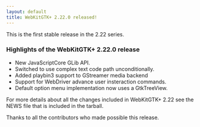 ```yaml
---
layout: default
title: WebKitGTK+ 2.22.0 released!
---
```


This is the first stable release in the 2.22 series.

### Highlights of the WebKitGTK+ 2.22.0 release

 - New JavaScriptCore GLib API.
 - Switched to use complex text code path unconditionally.
 - Added playbin3 support to GStreamer media backend
 - Support for WebDriver advance user insteraction commands.
 - Default option menu implementation now uses a GtkTreeView.

For more details about all the changes included in WebKitGTK+ 2.22 see
the NEWS file that is included in the tarball.

Thanks to all the contributors who made possible this release.
